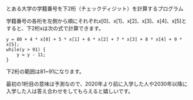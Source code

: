 とある大学の学籍番号を下2桁（チェックディジット）を計算するプログラム  

学籍番号の各桁を左側から順にそれぞれx[0]、x[1]、x[2]、x[3]、x[4]、x[5]とすると、下2桁xは次の式で計算できます。

```
y = 80 + 4 * x[0] + 5 * x[1] + 6 * x[2] + 7 * x[3] + 8 * x[4] + 9 * x[5];
while(y > 91) {
    y = y - 11;
}
```

下2桁の範囲は81~91になります。

最初の1桁目の意味は予測なので、2020年より前に入学した人や2030年以降に入学した人は答え合わせをしてもらえると嬉しいです。
